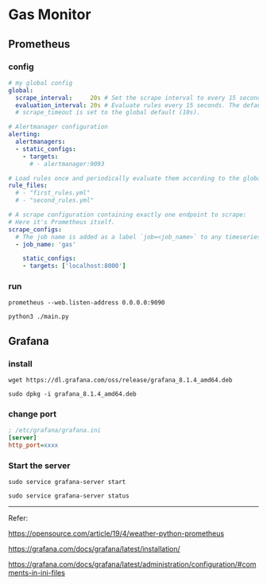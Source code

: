 # Gas Monitor

## Prometheus

### config 

```yml
# my global config
global:
  scrape_interval:     20s # Set the scrape interval to every 15 seconds. Default is every 1 minute.
  evaluation_interval: 20s # Evaluate rules every 15 seconds. The default is every 1 minute.
  # scrape_timeout is set to the global default (10s).

# Alertmanager configuration
alerting:
  alertmanagers:
  - static_configs:
    - targets:
      # - alertmanager:9093

# Load rules once and periodically evaluate them according to the global 'evaluation_interval'.
rule_files:
  # - "first_rules.yml"
  # - "second_rules.yml"

# A scrape configuration containing exactly one endpoint to scrape:
# Here it's Prometheus itself.
scrape_configs:
  # The job name is added as a label `job=<job_name>` to any timeseries scraped from this config.
  - job_name: 'gas'

    static_configs:
    - targets: ['localhost:8000']
```    

### run 

```shell
prometheus --web.listen-address 0.0.0.0:9090

python3 ./main.py
```

## Grafana

### install

```
wget https://dl.grafana.com/oss/release/grafana_8.1.4_amd64.deb

sudo dpkg -i grafana_8.1.4_amd64.deb
```
### change port

```ini
; /etc/grafana/grafana.ini
[server]
http_port=xxxx
```
### Start the server

```shell
sudo service grafana-server start

sudo service grafana-server status
```

---

Refer:

https://opensource.com/article/19/4/weather-python-prometheus

https://grafana.com/docs/grafana/latest/installation/

https://grafana.com/docs/grafana/latest/administration/configuration/#comments-in-ini-files

<!-- https://api.weather.gov/gridpoints/RAH/73,57/forecast/hourly -->
